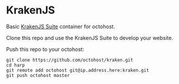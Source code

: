 KrakenJS
====

Basic [KrakenJS Suite](http://krakenjs.com/) container for octohost.

Clone this repo and use the KrakenJS Suite to develop your website.

Push this repo to your octohost:

```
git clone https://github.com/octohost/kraken.git
cd harp
git remote add octohost git@ip.address.here:kraken.git
git push octohost master
```
